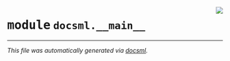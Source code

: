 <!-- markdownlint-disable -->

<a href="https://github.com/khulnasoft/docsml/blob/main/src/docsml/__main__.py#L0"><img align="right" style="float:right;" src="https://img.shields.io/badge/-source-cccccc?style=flat-square" /></a>

# <kbd>module</kbd> `docsml.__main__`








---

_This file was automatically generated via [docsml](https://github.com/khulnasoft/docsml)._
